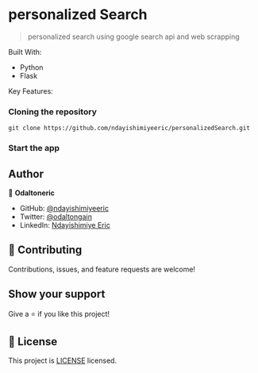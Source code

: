 # personalized Search

> personalized search using google search api and web scrapping

Built With:

- Python
- Flask

Key Features:


### Cloning the repository

```shell
git clone https://github.com/ndayishimiyeeric/personalizedSearch.git
```


### Start the app


## Author

👤 **Odaltoneric**

- GitHub: [@ndayishimiyeeric](https://github.com/ndayishimiyeeric)
- Twitter: [@odaltongain](https://twitter.com/odaltongain)
- LinkedIn: [Ndayishimiye Eric](https://linkedin.com/in/nderic)

## 🤝 Contributing

Contributions, issues, and feature requests are welcome!

## Show your support

Give a ⭐️ if you like this project!

## 📝 License

This project is [LICENSE](./LICENSE) licensed.

